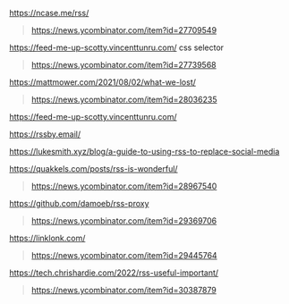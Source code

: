 https://ncase.me/rss/
> https://news.ycombinator.com/item?id=27709549

https://feed-me-up-scotty.vincenttunru.com/ css selector
> https://news.ycombinator.com/item?id=27739568

https://mattmower.com/2021/08/02/what-we-lost/
> https://news.ycombinator.com/item?id=28036235

https://feed-me-up-scotty.vincenttunru.com/

https://rssby.email/

https://lukesmith.xyz/blog/a-guide-to-using-rss-to-replace-social-media

https://quakkels.com/posts/rss-is-wonderful/
> https://news.ycombinator.com/item?id=28967540

https://github.com/damoeb/rss-proxy
> https://news.ycombinator.com/item?id=29369706

https://linklonk.com/
> https://news.ycombinator.com/item?id=29445764

https://tech.chrishardie.com/2022/rss-useful-important/
> https://news.ycombinator.com/item?id=30387879
